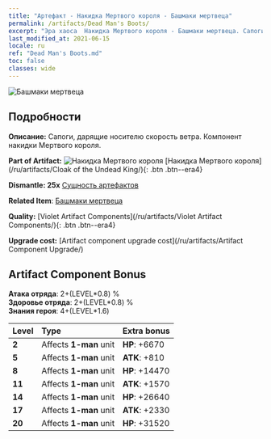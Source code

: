 ```yaml
---
title: "Артефакт - Накидка Мертвого короля - Башмаки мертвеца"
permalink: /artifacts/Dead Man's Boots/
excerpt: "Эра хаоса  Накидка Мертвого короля - Башмаки мертвеца. Сапоги, дарящие носителю скорость ветра. Компонент накидки Мертвого короля."
last_modified_at: 2021-06-15
locale: ru
ref: "Dead Man's Boots.md"
toc: false
classes: wide
---
```


 ![Башмаки мертвеца](/images/t/artifact_40323.png)



## Подробности

 **Описание:** Сапоги, дарящие носителю скорость ветра. Компонент накидки Мертвого короля.

 **Part of Artifact:** ![Накидка Мертвого короля](/images/t/icon_artifact_32.png) [Накидка Мертвого короля](/ru/artifacts/Cloak of the Undead King/){: .btn .btn--era4}

 **Dismantle: 25x** [Сущность артефактов](/ItemsRU/con_905/)

 **Related Item**: [Башмаки мертвеца](/ItemsRU/art_131/)

 **Quality:** [Violet Artifact Components](/ru/artifacts/Violet Artifact Components/){: .btn .btn--era4}

 **Upgrade cost:** [Artifact component upgrade cost](/ru/artifacts/Artifact Component Upgrade/)

## Artifact Component Bonus

  **Атака отряда**: 2+(LEVEL\*0.8) %<br/>**Здоровье отряда**: 2+(LEVEL\*0.8) %<br/>**Знания героя**: 4+(LEVEL\*1.6)

  |  Level  | Type |    Extra bonus  | 
  |:--------|:-----|:----------------| 
  | **2** | Affects **1-man** unit | **HP**: +6670 | 
  | **5** | Affects **1-man** unit | **ATK**: +810 | 
  | **8** | Affects **1-man** unit | **HP**: +14470 | 
  | **11** | Affects **1-man** unit | **ATK**: +1570 | 
  | **14** | Affects **1-man** unit | **HP**: +26640 | 
  | **17** | Affects **1-man** unit | **ATK**: +2330 | 
  | **20** | Affects **1-man** unit | **HP**: +31520 | 
